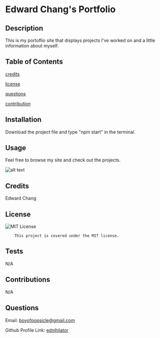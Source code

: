 # Edward Chang's Portfolio

## Description

This is my portoflio site that displays projects I've worked on and a little information about myself.

## Table of Contents 

[credits](#credits)

[license](#license)

[questions](#questions)

[contribution](#contributions)

## Installation

Download the project file and type "npm start" in the terminal.

## Usage

Feel free to browse my site and check out the projects.

   ![alt text](assets/images/screenshot.png)

## Credits

Edward Chang

## License

![MIT License](https://img.shields.io/badge/license-MIT-blue.svg)

        This project is covered under the MIT license.

## Tests

N/A

## Contributions

N/A

## Questions

Email: boyofpopsicle@gmail.com

Github Profile Link: [ednihilator](https://www.github.com/ednihilator)
